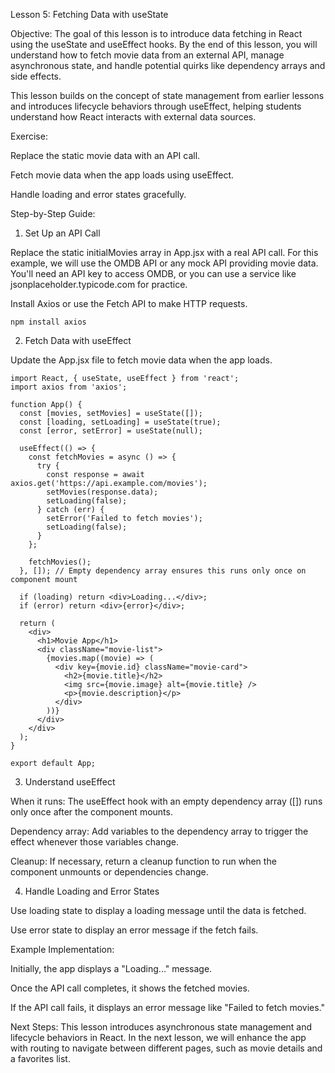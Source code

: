 Lesson 5: Fetching Data with useState

Objective:
The goal of this lesson is to introduce data fetching in React using the useState and useEffect hooks. By the end of this lesson, you will understand how to fetch movie data from an external API, manage asynchronous state, and handle potential quirks like dependency arrays and side effects.

This lesson builds on the concept of state management from earlier lessons and introduces lifecycle behaviors through useEffect, helping students understand how React interacts with external data sources.

Exercise:

Replace the static movie data with an API call.

Fetch movie data when the app loads using useEffect.

Handle loading and error states gracefully.

Step-by-Step Guide:

1. Set Up an API Call

Replace the static initialMovies array in App.jsx with a real API call. For this example, we will use the OMDB API or any mock API providing movie data. You'll need an API key to access OMDB, or you can use a service like jsonplaceholder.typicode.com for practice.

Install Axios or use the Fetch API to make HTTP requests.

```
npm install axios
```

2. Fetch Data with useEffect

Update the App.jsx file to fetch movie data when the app loads.

```
import React, { useState, useEffect } from 'react';
import axios from 'axios';

function App() {
  const [movies, setMovies] = useState([]);
  const [loading, setLoading] = useState(true);
  const [error, setError] = useState(null);

  useEffect(() => {
    const fetchMovies = async () => {
      try {
        const response = await axios.get('https://api.example.com/movies');
        setMovies(response.data);
        setLoading(false);
      } catch (err) {
        setError('Failed to fetch movies');
        setLoading(false);
      }
    };

    fetchMovies();
  }, []); // Empty dependency array ensures this runs only once on component mount

  if (loading) return <div>Loading...</div>;
  if (error) return <div>{error}</div>;

  return (
    <div>
      <h1>Movie App</h1>
      <div className="movie-list">
        {movies.map((movie) => (
          <div key={movie.id} className="movie-card">
            <h2>{movie.title}</h2>
            <img src={movie.image} alt={movie.title} />
            <p>{movie.description}</p>
          </div>
        ))}
      </div>
    </div>
  );
}

export default App;
```

3. Understand useEffect

When it runs: The useEffect hook with an empty dependency array ([]) runs only once after the component mounts.

Dependency array: Add variables to the dependency array to trigger the effect whenever those variables change.

Cleanup: If necessary, return a cleanup function to run when the component unmounts or dependencies change.

4. Handle Loading and Error States

Use loading state to display a loading message until the data is fetched.

Use error state to display an error message if the fetch fails.

Example Implementation:

Initially, the app displays a "Loading..." message.

Once the API call completes, it shows the fetched movies.

If the API call fails, it displays an error message like "Failed to fetch movies."

Next Steps:
This lesson introduces asynchronous state management and lifecycle behaviors in React. In the next lesson, we will enhance the app with routing to navigate between different pages, such as movie details and a favorites list.